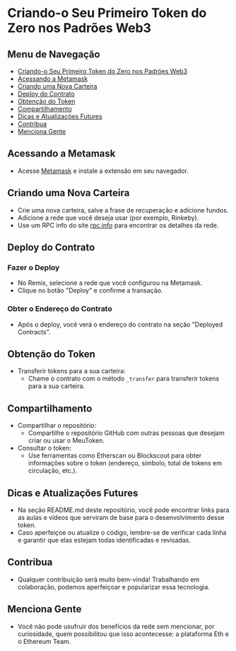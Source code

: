 # Criando-o Seu Primeiro Token do Zero nos Padrões Web3

## Menu de Navegação

- [Criando-o Seu Primeiro Token do Zero nos Padrões Web3](#criando-o-seu-primeiro-token-do-zero-nos-padrões-web3)
- [Acessando a Metamask](#acessando-a-metamask)
- [Criando uma Nova Carteira](#criando-uma-nova-carteira)
- [Deploy do Contrato](#deploy-do-contrato)
- [Obtenção do Token](#obtenção-do-token)
- [Compartilhamento](#compartilhamento)
- [Dicas e Atualizações Futures](#dicas-e-atualizações-futures)
- [Contribua](#contribua)
- [Menciona Gente](#menciona-gente)

## Acessando a Metamask

* Acesse [Metamask](https://metamask.io/) e instale a extensão em seu navegador.

## Criando uma Nova Carteira

* Crie uma nova carteira, salve a frase de recuperação e adicione fundos.
* Adicione a rede que você deseja usar (por exemplo, Rinkeby).
* Use um RPC info do site [rpc.info](https://rpc.info/) para encontrar os detalhes da rede.

## Deploy do Contrato

### Fazer o Deploy

* No Remix, selecione a rede que você configurou na Metamask.
* Clique no botão "Deploy" e confirme a transação.

### Obter o Endereço do Contrato

* Após o deploy, você verá o endereço do contrato na seção "Deployed Contracts".

## Obtenção do Token

* Transferir tokens para a sua carteira:
  * Chame o contrato com o método `_transfer` para transferir tokens para a sua carteira.

## Compartilhamento

* Compartilhar o repositório:
  * Compartilhe o repositório GitHub com outras pessoas que desejam criar ou usar o MeuToken.
* Consultar o token:
  * Use ferramentas como Etherscan ou Blockscout para obter informações sobre o token (endereço, símbolo, total de tokens em circulação, etc.).

## Dicas e Atualizações Futures

* Na seção README.md deste repositório, você pode encontrar links para as aulas e vídeos que serviram de base para o desenvolvimento desse token.
* Caso aperfeiçoe ou atualize o código, lembre-se de verificar cada linha e garantir que elas estejam todas identificadas e revisadas.

## Contribua

* Qualquer contribuição será muito bem-vinda! Trabalhando em colaboração, podemos aperfeiçoar e popularizar essa tecnologia.

## Menciona Gente

* Você não pode usufruir dos benefícios da rede sem mencionar, por curiosidade, quem possibilitou que isso acontecesse: a plataforma Eth e o Ethereum Team.

